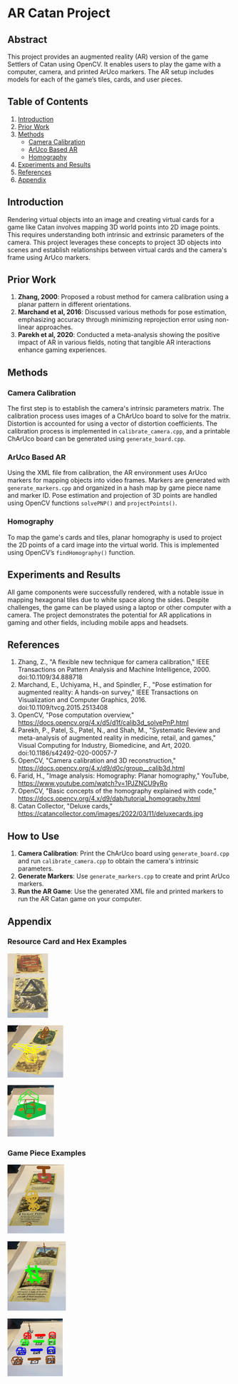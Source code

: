 # AR Catan Project

## Abstract
This project provides an augmented reality (AR) version of the game Settlers of Catan using OpenCV. It enables users to play the game with a computer, camera, and printed ArUco markers. The AR setup includes models for each of the game’s tiles, cards, and user pieces.

## Table of Contents
1. [Introduction](#introduction)
2. [Prior Work](#prior-work)
3. [Methods](#methods)
    - [Camera Calibration](#camera-calibration)
    - [ArUco Based AR](#aruco-based-ar)
    - [Homography](#homography)
4. [Experiments and Results](#experiments-and-results)
5. [References](#references)
6. [Appendix](#appendix)

## Introduction
Rendering virtual objects into an image and creating virtual cards for a game like Catan involves mapping 3D world points into 2D image points. This requires understanding both intrinsic and extrinsic parameters of the camera. This project leverages these concepts to project 3D objects into scenes and establish relationships between virtual cards and the camera's frame using ArUco markers.

## Prior Work
1. **Zhang, 2000**: Proposed a robust method for camera calibration using a planar pattern in different orientations.
2. **Marchand et al, 2016**: Discussed various methods for pose estimation, emphasizing accuracy through minimizing reprojection error using non-linear approaches.
3. **Parekh et al, 2020**: Conducted a meta-analysis showing the positive impact of AR in various fields, noting that tangible AR interactions enhance gaming experiences.

## Methods
### Camera Calibration
The first step is to establish the camera's intrinsic parameters matrix. The calibration process uses images of a ChArUco board to solve for the matrix. Distortion is accounted for using a vector of distortion coefficients. The calibration process is implemented in `calibrate_camera.cpp`, and a printable ChArUco board can be generated using `generate_board.cpp`.

### ArUco Based AR
Using the XML file from calibration, the AR environment uses ArUco markers for mapping objects into video frames. Markers are generated with `generate_markers.cpp` and organized in a hash map by game piece name and marker ID. Pose estimation and projection of 3D points are handled using OpenCV functions `solvePNP()` and `projectPoints()`.

### Homography
To map the game's cards and tiles, planar homography is used to project the 2D points of a card image into the virtual world. This is implemented using OpenCV’s `findHomography()` function.

## Experiments and Results
All game components were successfully rendered, with a notable issue in mapping hexagonal tiles due to white space along the sides. Despite challenges, the game can be played using a laptop or other computer with a camera. The project demonstrates the potential for AR applications in gaming and other fields, including mobile apps and headsets.

## References
1. Zhang, Z., "A flexible new technique for camera calibration," IEEE Transactions on Pattern Analysis and Machine Intelligence, 2000. doi:10.1109/34.888718
2. Marchand, E., Uchiyama, H., and Spindler, F., "Pose estimation for augmented reality: A hands-on survey," IEEE Transactions on Visualization and Computer Graphics, 2016. doi:10.1109/tvcg.2015.2513408
3. OpenCV, "Pose computation overview," https://docs.opencv.org/4.x/d5/d1f/calib3d_solvePnP.html
4. Parekh, P., Patel, S., Patel, N., and Shah, M., "Systematic Review and meta-analysis of augmented reality in medicine, retail, and games," Visual Computing for Industry, Biomedicine, and Art, 2020. doi:10.1186/s42492-020-00057-7
5. OpenCV, "Camera calibration and 3D reconstruction," https://docs.opencv.org/4.x/d9/d0c/group__calib3d.html
6. Farid, H., "Image analysis: Homography: Planar homography," YouTube, https://www.youtube.com/watch?v=1PJZNCU9yRo
7. OpenCV, "Basic concepts of the homography explained with code," https://docs.opencv.org/4.x/d9/dab/tutorial_homography.html
8. Catan Collector, "Deluxe cards," https://catancollector.com/images/2022/03/11/deluxecards.jpg

## How to Use
1. **Camera Calibration**: Print the ChArUco board using `generate_board.cpp` and run `calibrate_camera.cpp` to obtain the camera's intrinsic parameters.
2. **Generate Markers**: Use `generate_markers.cpp` to create and print ArUco markers.
3. **Run the AR Game**: Use the generated XML file and printed markers to run the AR Catan game on your computer.

## Appendix

### Resource Card and Hex Examples
![Brick and Ore Resources](appendix_images/brickore.png)

![Wheat and Wood Resources](appendix_images/wheatwoodres.png)

![Wood Hex](appendix_images/woodhex.png)

### Game Piece Examples
![Road Building and Victory Point](appendix_images/rbvp.png)

![Knight and Monopoly](appendix_images/knightmonopoly.png)

![Pieces](appendix_images/pieces.png)
